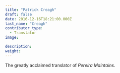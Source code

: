 ```yaml
---
title: "Patrick Creagh"
draft: false
date: 2016-12-16T18:21:00.000Z
last_name: "Creagh"
contributor_type:
  - Translator
image:

description:
weight:
---
```


The greatly acclaimed translator of _Pereira Maintains._

